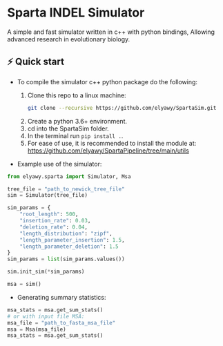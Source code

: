 # Sparta INDEL Simulator

A simple and fast simulator written in c++ with python bindings, Allowing advanced research in evolutionary biology.

## ⚡️ Quick start

- To compile the simulator c++ python package do the following:
  1. Clone this repo to a linux machine:
     ```bash
     git clone --recursive https://github.com/elyawy/SpartaSim.git
     ```
  3. Create a python 3.6+ environment.
  4. cd into the SpartaSim folder.
  5.  In the terminal run ```pip install .```.
  6.  For ease of use, it is recommended to install the module at: https://github.com/elyawy/SpartaPipeline/tree/main/utils
   
- Example use of the simulator:
  
```python
from elyawy.sparta import Simulator, Msa

tree_file = "path_to_newick_tree_file"
sim = Simulator(tree_file)

sim_params = {
    "root_length": 500,
    "insertion_rate": 0.03,
    "deletion_rate": 0.04,
    "length_distribution": "zipf",
    "length_parameter_insertion": 1.5,
    "length_parameter_deletion": 1.5
}
sim_params = list(sim_params.values())

sim.init_sim(*sim_params)

msa = sim()
```

- Generating summary statistics:
  
```python
msa_stats = msa.get_sum_stats()
# or with input file MSA:
msa_file = "path_to_fasta_msa_file"
msa = Msa(msa_file)
msa_stats = msa.get_sum_stats()
```

